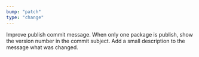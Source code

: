 ```yaml
---
bump: "patch"
type: "change"
---
```


Improve publish commit message. When only one package is publish, show the version number in the commit subject. Add a small description to the message what was changed.
